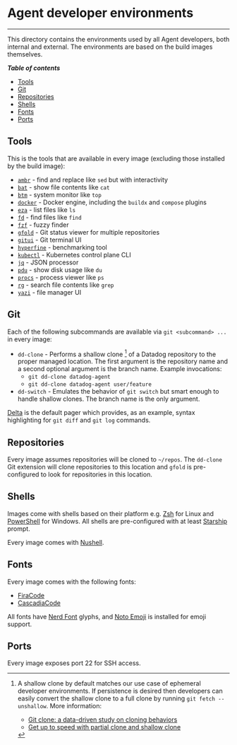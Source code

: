 # Agent developer environments

-----

This directory contains the environments used by all Agent developers, both internal and external. The environments are based on the build images themselves.

***Table of contents***

- [Tools](#tools)
- [Git](#git)
- [Repositories](#repositories)
- [Shells](#shells)
- [Fonts](#fonts)
- [Ports](#ports)

## Tools

This is the tools that are available in every image (excluding those installed by the build image):

- [`ambr`](https://github.com/dalance/amber) - find and replace like `sed` but with interactivity
- [`bat`](https://github.com/sharkdp/bat) - show file contents like `cat`
- [`btm`](https://github.com/ClementTsang/bottom) - system monitor like `top`
- [`docker`](https://docs.docker.com/engine/) - Docker engine, including the `buildx` and `compose` plugins
- [`eza`](https://github.com/eza-community/eza) - list files like `ls`
- [`fd`](https://github.com/sharkdp/fd) - find files like `find`
- [`fzf`](https://github.com/junegunn/fzf) - fuzzy finder
- [`gfold`](https://github.com/nickgerace/gfold) - Git status viewer for multiple repositories
- [`gitui`](https://github.com/extrawurst/gitui) - Git terminal UI
- [`hyperfine`](https://github.com/sharkdp/hyperfine) - benchmarking tool
- [`kubectl`](https://kubernetes.io/docs/reference/kubectl/) - Kubernetes control plane CLI
- [`jq`](https://github.com/jqlang/jq) - JSON processor
- [`pdu`](https://github.com/KSXGitHub/parallel-disk-usage) - show disk usage like `du`
- [`procs`](https://github.com/dalance/procs) - process viewer like `ps`
- [`rg`](https://github.com/BurntSushi/ripgrep) - search file contents like `grep`
- [`yazi`](https://github.com/sxyazi/yazi) - file manager UI

## Git

Each of the following subcommands are available via `git <subcommand> ...` in every image:

- `dd-clone` - Performs a shallow clone [^1] of a Datadog repository to the proper managed location. The first argument is the repository name and a second optional argument is the branch name. Example invocations:
    - `git dd-clone datadog-agent`
    - `git dd-clone datadog-agent user/feature`
- `dd-switch` - Emulates the behavior of `git switch` but smart enough to handle shallow clones. The branch name is the only argument.

[Delta](https://github.com/dandavison/delta) is the default pager which provides, as an example, syntax highlighting for `git diff` and `git log` commands.

## Repositories

Every image assumes repositories will be cloned to `~/repos`. The `dd-clone` Git extension will clone repositories to this location and `gfold` is pre-configured to look for repositories in this location.

## Shells

Images come with shells based on their platform e.g. [Zsh](https://www.zsh.org) for Linux and [PowerShell](https://github.com/PowerShell/PowerShell) for Windows. All shells are pre-configured with at least [Starship](https://github.com/starship/starship) prompt.

Every image comes with [Nushell](https://github.com/nushell/nushell).

## Fonts

Every image comes with the following fonts:

- [FiraCode](https://github.com/ryanoasis/nerd-fonts)
- [CascadiaCode](https://github.com/microsoft/cascadia-code)

All fonts have [Nerd Font](https://www.nerdfonts.com) glyphs, and [Noto Emoji](https://github.com/googlefonts/noto-emoji) is installed for emoji support.

## Ports

Every image exposes port 22 for SSH access.

[^1]: A shallow clone by default matches our use case of ephemeral developer environments. If persistence is desired then developers can easily convert the shallow clone to a full clone by running `git fetch --unshallow`. More information:
    - [Git clone: a data-driven study on cloning behaviors](https://github.blog/open-source/git/git-clone-a-data-driven-study-on-cloning-behaviors/)
    - [Get up to speed with partial clone and shallow clone](https://github.blog/open-source/git/get-up-to-speed-with-partial-clone-and-shallow-clone/)
